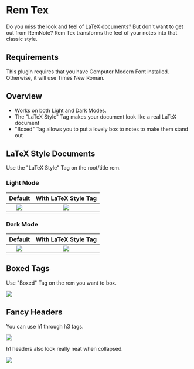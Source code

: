 # Rem Tex
Do you miss the look and feel of LaTeX documents? But don't want to get out from RemNote? 
Rem Tex transforms the feel of your notes into that classic style. 

## Requirements
This plugin requires that you have Computer Modern Font installed. Otherwise, it will use Times New Roman. 

## Overview
- Works on both Light and Dark Modes.
- The "LaTeX Style" Tag makes your document look like a real LaTeX document
- "Boxed" Tag allows you to put a lovely box to notes to make them stand out

## LaTeX Style Documents
Use the "LaTeX Style" Tag on the root/title rem.

### Light Mode
Default                    | With LaTeX Style Tag  
:-------------------------:|:-------------------------:
![](https://github.com/mzguntalan/rem-tex/blob/main/imgs/light/default.png)  |  ![](https://github.com/mzguntalan/rem-tex/blob/main/imgs/light/latex_style.png)

### Dark Mode
Default                    | With LaTeX Style Tag  
:-------------------------:|:-------------------------:
![](https://github.com/mzguntalan/rem-tex/blob/main/imgs/dark/default.png)  |  ![](https://github.com/mzguntalan/rem-tex/blob/main/imgs/dark/latex_style.png)

## Boxed Tags
Use "Boxed" Tag on the rem you want to box.

![](https://github.com/mzguntalan/rem-tex/blob/main/imgs/common/boxes.png) 

## Fancy Headers
You can use h1 through h3 tags. 

![](https://github.com/mzguntalan/rem-tex/blob/main/imgs/common/headings.png)

h1 headers also look really neat when collapsed.

![](https://github.com/mzguntalan/rem-tex/blob/main/imgs/common/collapsed_headings.png) 

